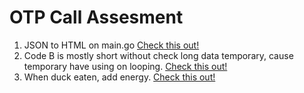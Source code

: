# OTP Call Assesment

1. JSON to HTML on main.go [Check this out!](https://github.com/armuh16/otpcallassesment/blob/main/assesment/assesment3.go)
2. Code B is mostly short without check long data temporary, cause temporary have using on looping. [Check this out!](https://github.com/armuh16/otpcallassesment/blob/main/assesment/assesment2.go)
3. When duck eaten, add energy. [Check this out!](https://github.com/armuh16/otpcallassesment/tree/main/assesment/assesment1.go)
